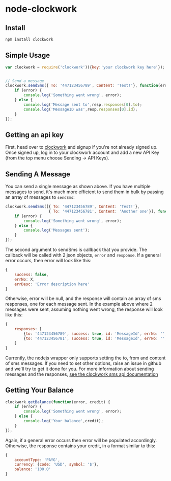 node-clockwork
==============

Install
---
```bash
npm install clockwork
```

Simple Usage
---

```js
var clockwork = require('clockwork')({key:'your clockwork key here'});


// Send a message
clockwork.sendSms({ To: '447123456789', Content: 'Test!'}, function(error, resp) {
    if (error) {
    	console.log('Something went wrong', error);
	} else {
		console.log('Message sent to',resp.responses[0].to);
		console.log('MessageID was',resp.responses[0].id);
	}
});

```
Getting an api key
---

First, head over to [clockwork](http://www.clockworksms.com) and signup if you're not already signed up. Once signed up, log in to your clockwork account and add a new API Key (from the top menu choose Sending -> API Keys). 


Sending A Message
---

You can send a single message as shown above. If you have multiple messages to send, it's much more efficient to send them in bulk by passing an array of messages to `sendSms`:

```js
clockwork.sendSms([{ To: '447123456789', Content: 'Test!'},
				   { To: '447123456781', Content: 'Another one'}], function(error, resp) {
    if (error) {
    	console.log('Something went wrong', error);
	} else {
		console.log('Messages sent');
	}
});
```

The second argument to sendSms is callback that you provide. The callback will be called with 2 json objects, `error` and `response`. If a general error occurs, then error will look like this:

```js
{
	success: false,
	errNo: X,
	errDesc: 'Error description here'
}
```

Otherwise, error will be null, and the response will contain an array of sms responses, one for each message sent. In the example above where 2 messages were sent, assuming nothing went wrong, the response will look like this:

```js
{
	responses: [
		{to: '447123456789', success: true, id: 'MessageId', errNo: '', ErrDesc: ''},
		{to: '447123456781', success: true, id: 'MessageId', errNo: '', ErrDesc: ''}
	]	
}
```

Currently, the nodejs wrapper only supports setting the to, from and content of sms messages. If you need to set other options, raise an issue in github and we'll try to get it done for you. For more information about sending messages and the responses, [see the clockwork sms api documentation](http://www.clockworksms.com/doc/clever-stuff/xml-interface/send-sms/)

Getting Your Balance
---

```js
clockwork.getBalance(function(error, credit) {
    if (error) {
    	console.log('Something went wrong', error);
	} else {
		console.log('Your balance',credit);
	}
});
```

Again, if a general error occurs then error will be populated accordingly. Otherwise, the response contains your credit, in a format similar to this:

```js
{
	accountType: 'PAYG',
	currency: {code: 'USD', symbol: '$'},
	balance: '100.0'
}
```
